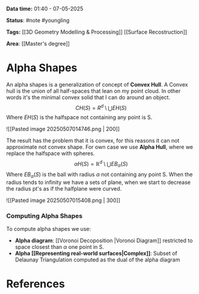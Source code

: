 **Data time:** 01:40 - 07-05-2025

**Status**: #note #youngling 

**Tags:** [[3D Geometry Modelling & Processing]] [[Surface Recostruction]]

**Area**: [[Master's degree]]
# Alpha Shapes

An alpha shapes is a generalization of concept of **Convex Hull**. A Convex hull is the union of all half-spaces that lean on my point cloud. In other words it's the minimal convex solid that I can do around an object.
$$CH(S) = R^d \setminus \bigcup EH(S) $$
Where $EH(S)$ is the halfspace not containing any point is S.

![[Pasted image 20250507014746.png | 200]]

The result has the problem that it is convex, for this reasons it can not approximate not convex shape. For own case we use **Alpha Hull**, where we replace the halfspace with spheres.
$$\alpha H(S) = \mathbb{R}^d \setminus \bigcup EB_{\alpha}(S)$$
Where $EB_{\alpha}(S)$ is the ball with radius $\alpha$ not containing any point S. When the radius tends to infinity we have a sets of plane, when we start to decrease the radius pt's as if the halfplane were curved. 

![[Pasted image 20250507015408.png | 300]]


### Computing Alpha Shapes
To compute alpha shapes we use:
- **Alpha diagram**: [[Voronoi Decoposition |Voronoi Diagram]] restricted to space closest than $\alpha$ one point in S.
- **Alpha [[Representing real-world surfaces|Complex]]**: Subset of Delaunay Triangulation computed as the dual of the alpha diagram

# References
